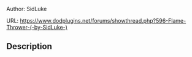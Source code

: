 Author: SidLuke

URL: https://www.dodplugins.net/forums/showthread.php?596-Flame-Thrower-(-by-SidLuke-)

## Description

